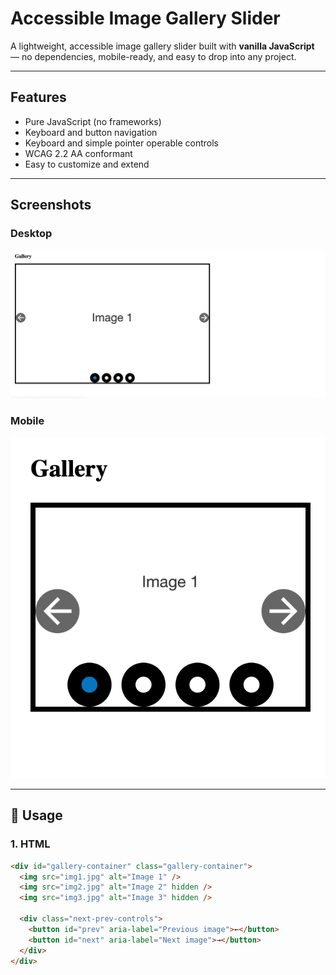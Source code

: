 # Accessible Image Gallery Slider

A lightweight, accessible image gallery slider built with **vanilla JavaScript** — no dependencies, mobile-ready, and easy to drop into any project.

---

## Features

- Pure JavaScript (no frameworks)
- Keyboard and button navigation
- Keyboard and simple pointer operable controls
- WCAG 2.2 AA conformant 
- Easy to customize and extend

---

## Screenshots

### Desktop
![Desktop version of the image gallery, showing 4 dot navigation dots, backwards and forward arrows, and an image showing the text "Image 1"](images/repo/desktop-demo.png)

### Mobile 
![Mobile version of the image gallery, showing 4 dot navigation dots, backwards and forward arrows, and an image showing the text "Image 1"](images/repo/mobile-demo.png)

---

## 🔧 Usage

### 1. **HTML**
```html
<div id="gallery-container" class="gallery-container">
  <img src="img1.jpg" alt="Image 1" />
  <img src="img2.jpg" alt="Image 2" hidden />
  <img src="img3.jpg" alt="Image 3" hidden />
  
  <div class="next-prev-controls">
    <button id="prev" aria-label="Previous image">←</button>
    <button id="next" aria-label="Next image">→</button>
  </div>
</div>